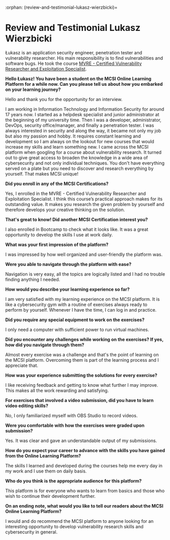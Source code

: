 :orphan:
(review-and-testimonial-lukasz-wierzbicki)=
# Review and Testimonial Lukasz Wierzbicki
 
Łukasz is an application security engineer, penetration tester and vulnerability researcher. His main responsibility is to find vulnerabilities and software bugs. He took the course [MVRE - Certified Vulnerability Researcher and Exploitation Specialist](https://www.mosse-institute.com/certifications/mvre-vulnerability-researcher-and-exploitation-specialist.html).

**Hello Łukasz! You have been a student on the MCSI Online Learning Platform for a while now. Can
you please tell us about how you embarked on your learning journey?**

Hello and thank you for the opportunity for an interview.

I am working in Information Technology and Information Security for around 17 years now. I started
as a helpdesk specialist and junior administrator at the beginning of my university time. Then I was a
developer, administrator, DevOps, security office/manager, and finally a penetration tester. I was
always interested in security and along the way, it became not only my job but also my passion and
hobby. It requires constant learning and development so I am always on the lookout for new courses
that would increase my skills and learn something new. I came across the MCSI platform when
googling for a course about vulnerability research. It turned out to give great access to broaden the
knowledge in a wide area of cybersecurity and not only individual techniques. You don't have
everything served on a plate but you need to discover and research everything by yourself. That
makes MCSI unique!

**Did you enroll in any of the MCSI Certifications?**

Yes, I enrolled in the MVRE - Certified Vulnerability Researcher and Exploitation Specialist. I think this
course’s practical approach makes for its outstanding value. It makes you research the given problem
by yourself and therefore develops your creative thinking on the solution.

**That's great to know! Did another MCSI Certification interest you?**

I also enrolled in Bootcamp to check what it looks like. It was a great opportunity to develop the skills
I use at work daily.

**What was your first impression of the platform?**

I was impressed by how well organized and user-friendly the platform was.

**Were you able to navigate through the platform with ease?**

Navigation is very easy, all the topics are logically listed and I had no trouble finding anything I
needed.

**How would you describe your learning experience so far?**

I am very satisfied with my learning experience on the MCSI platform. It is like a cybersecurity gym
with a routine of exercises always ready to perform by yourself. Whenever I have the time, I can log
in and practice.

**Did you require any special equipment to work on the exercises?**

I only need a computer with sufficient power to run virtual machines.

**Did you encounter any challenges while working on the exercises? If yes, how did you navigate
through them?**

Almost every exercise was a challenge and that's the point of learning on the MCSI platform.
Overcoming them is part of the learning process and I appreciate that.

**How was your experience submitting the solutions for every exercise?**

I like receiving feedback and getting to know what further I may improve. This makes all the work
rewarding and satisfying.

**For exercises that involved a video submission, did you have to learn video editing skills?**

No, I only familiarized myself with OBS Studio to record videos.

**Were you comfortable with how the exercises were graded upon submission?**

Yes. It was clear and gave an understandable output of my submissions.

**How do you expect your career to advance with the skills you have gained from the Online
Learning Platform?**

The skills I learned and developed during the courses help me every day in my work and I use them
on daily basis.

**Who do you think is the appropriate audience for this platform?**

This platform is for everyone who wants to learn from basics and those who wish to continue their
development further.

**On an ending note, what would you like to tell our readers about the MCSI Online Learning
Platform?**

I would and do recommend the MCSI platform to anyone looking for an interesting opportunity to
develop vulnerability research skills and cybersecurity in general.